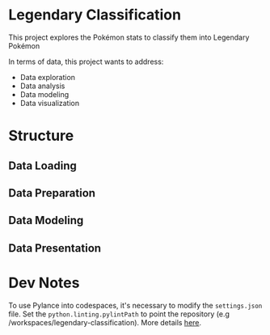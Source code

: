 # Legendary Classification
This project explores the Pokémon stats to classify them into Legendary Pokémon

In terms of data, this project wants to address:
- Data exploration
- Data analysis
- Data modeling
- Data visualization

# Structure

## Data Loading
## Data Preparation
## Data Modeling
## Data Presentation

# Dev Notes
To use Pylance into codespaces, it's necessary to modify the `settings.json` file. Set the `python.linting.pylintPath` to point the repository (e.g /workspaces/legendary-classification). More details [here](https://code.visualstudio.com/docs/python/linting#_troubleshooting-linting).
